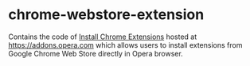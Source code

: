 # chrome-webstore-extension

Contains the code of [Install Chrome Extensions](https://addons.opera.com/en-gb/extensions/details/download-chrome-extension-9/) hosted at https://addons.opera.com which allows users to install extensions from Google Chrome Web Store directly in Opera browser.
